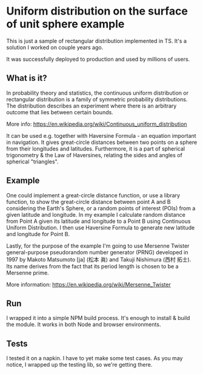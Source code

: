 # Uniform distribution on the surface of unit sphere example

This is just a sample of rectangular distribution implemented in TS. It's a solution I worked on couple years ago.

It was successfully deployed to production and used by millions of users.

## What is it?

In probability theory and statistics, the continuous uniform distribution or rectangular distribution is a family of symmetric probability distributions. The distribution describes an experiment where there is an arbitrary outcome that lies between certain bounds.

More info: https://en.wikipedia.org/wiki/Continuous_uniform_distribution

It can be used e.g. together with Haversine Formula - an equation important in navigation. It gives great-circle distances between two points on a sphere from their longitudes and latitudes. Furthermore, it is a part of spherical trigonometry & the Law of Haversines, relating the sides and angles of spherical "triangles".

## Example

One could implement a great-circle distance function, or use a library function, to show the great-circle distance between point A and B considering the Earth's Sphere, or a random points of interest (POIs) from a given latitude and longitude. In my example I calculate random distance from Point A given its latitude and longitude to a Point B using Continuous Uniform Distribution. I then use Haversine Formula to generate new latitude and longitude for Point B.

Lastly, for the purpose of the example I'm going to use Mersenne Twister general-purpose pseudorandom number generator (PRNG) developed in 1997 by Makoto Matsumoto [ja] (松本 眞) and Takuji Nishimura (西村 拓士). Its name derives from the fact that its period length is chosen to be a Mersenne prime.

More information: https://en.wikipedia.org/wiki/Mersenne_Twister

## Run

I wrapped it into a simple NPM build process. It's enough to install & build the module. It works in both Node and browser environments.

## Tests

I tested it on a napkin. I have to yet make some test cases. As you may notice, I wrapped up the testing lib, so we're getting there.
